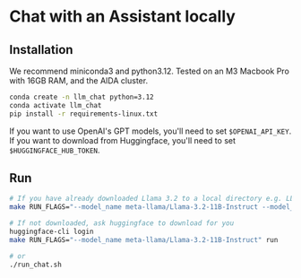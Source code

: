 # Chat with an Assistant locally

## Installation

We recommend miniconda3 and python3.12.
Tested on an M3 Macbook Pro with 16GB RAM, and the AIDA cluster.

```bash
conda create -n llm_chat python=3.12
conda activate llm_chat
pip install -r requirements-linux.txt
```

If you want to use OpenAI's GPT models, you'll need to set `$OPENAI_API_KEY`.
If you want to download from Huggingface, you'll need to set `$HUGGINGFACE_HUB_TOKEN`.

## Run

```bash
# If you have already downloaded Llama 3.2 to a local directory e.g. LLAMA_MODEL_PATH=/mnt/beegfs/bulk/mirror/localllama/localLlama-3.2-11B-Vision-Instruct
make RUN_FLAGS="--model_name meta-llama/Llama-3.2-11B-Instruct --model_local_path $LLAMA_MODEL_PATH" run

# If not downloaded, ask huggingface to download for you
huggingface-cli login
make RUN_FLAGS="--model_name meta-llama/Llama-3.2-11B-Instruct" run

# or
./run_chat.sh
```
